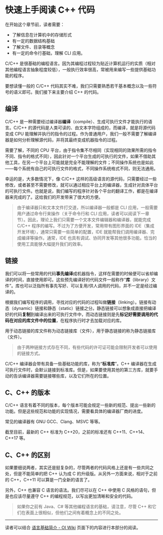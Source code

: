 # 快速上手阅读 C++ 代码

在开始这个章节前，读者需要：

- 了解信息在计算机中的存储形式
- 有一定的数据结构基础
- 了解文件、目录等概念
- 有一定的命令行基础，理解 CLI 应用。

C/C++ 是很基础的编程语言。因为其编程过程较为贴近计算机运行的实质（相对其他编程语言抽象程度较低），一般执行效率很高，常被用来编写一些提供基础功能的程序。

要想读懂一般的 C/C++ 代码其实不难，我们只需要熟悉若干基本概念以及一些符号的语义即可。我们接下来主要介绍 C++ 的代码。

## 编译

C/C++ 是一种需要经过编译器**编译**（compile）、生成可执行文件才能执行的语言。C/C++ 的源代码是人类可读的、由文本字符组成的，而编译，就是将源代码变成 CPU 能理解并执行的指令的过程。作为普通用户，我们一般不需要了解编译器是如何分析理解源代码，并将其最终变成机器指令的过程。

需要了解，不同的 CPU 平台，由于指令集不尽相同（实现相同的效果所需的指令不同、指令的格式不同），因此针对一个平台生成的可执行的文件，如果不借助其他工具，在另一个平台上可能就是完全不能理解的文件；不同操作系统也是如此——每个系统有自己的可执行文件的格式，不同操作系统格式不同，则无法通用。

幸运的是，大多数情况下，像 C/C++ 这样的高级语言的源代码，只需要经过一些修改，或者甚至不需要修改，就可以通过相应平台上的编译器，生成针对具体平台的可执行文件。也就是说，我们编写的程序针对各个平台的翻译工作，都是在编译器来完成的了。这给我们的开发带来了很大的方便。

> 由于编译器只和文本文件打交道，所以编译器一般都是 CLI 应用，一般需要用户通过命令行来操作（关于命令行和 CLI 应用，读者可以阅读下一章节）。因此，理论上我们只需要一个文本文件编辑器和编译器，就能完成 C/C++ 程序的编写。不过为了方便开发，常用带有图形界面的 IDE（集成开发环境），通常只需要一些简单的配置，IDE 就能帮我们调用编译器、完成编译等操作。通常，IDE 也具有调试、协同开发等其他很多功能。恰当的使用工具能够大幅提升我们的效率。

## 链接

我们可以将一些常用的代码**事先编译**成机器指令，这样在需要的时候便可以省却编译的时间，直接使用即可。这些预先编译好的代码文件一般称作“**库**（library）文件”。库也可以泛指所有事先写好、可以复用/供人调用的代码，并不一定是经过编译的。

根据我们编写程序的调用，寻找对应的代码的过程叫做**链接**（linking）。链接有动态（dynamic）链接和静态（static）链接之分。静态链接可以想象成直接把编译好的代码**复制**到编译出来的可执行文件中，而动态链接则是先**标记好需要调用的代码在对应的库文件中的位置**，在程序执行时才去加载对应的库。

用于动态链接的库文件称为动态链接库（文件），用于静态链接的称为静态链接库（文件）。

> 由于两种链接方式存在不同，有些代码的许可证可能会限制开发者可以使用的链接方式。

C/C++ 编译器会带有具备一些基础功能的库，称为“**标准库**”。C++ 编译器在生成可执行文件时，会默认链接到标准库。但是，如果要使用其他的第三方库，就要手动的告诉编译器需要链接哪些库，以及它们所在的位置。

## C、C++ 的版本

C/C++ 语言有着不同的版本，每个版本可能会规定一些新的规范、提出一些新的功能。但是这些规范和功能的实现情况，需要看具体的编译器厂商的进度。

常见的编译器有 GNU GCC、Clang、MSVC 等等。

截至目前，最新的 C++ 标准为 C++20，之前的标准还有 C++11、C++14、C++17 等。

## C、C++ 的区别

如果要细说两者，其实还是挺复杂的，尽管两者的代码风格上还是有一些共同之处，但是不能简单的把 C++ 认为成 C 的升级版。从另外一方面来说，相对于之前的 C++，C++11 可以算是一门全新的语言了。

另外，C++ 也兼容 C 语言的语法。我们尽可以在 C++ 中使用 C 风格的语句，但是也应该尽量遵守 C++ 的编程规范，以写出更加清晰和安全的代码。

> 如果你之前有 Java、C# 等其他编程语言的基础，请注意，尽管 C++ 和它们在表面上很相似，但他们之间有着概念上的不同之处。

---

读者可以结合 [语言基础简介 - OI Wiki](https://oi-wiki.org/lang/) 页面下的内容进行本部分的阅读。

